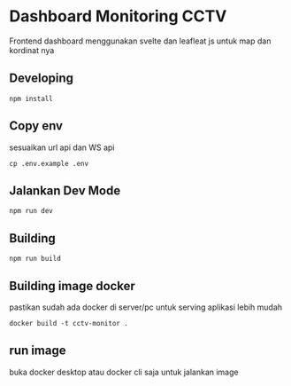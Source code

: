# Dashboard Monitoring CCTV
Frontend dashboard menggunakan svelte dan leafleat js untuk map dan kordinat nya
## Developing
```
npm install
```
## Copy env
sesuaikan url api dan WS api
```
cp .env.example .env
```

## Jalankan Dev Mode
```
npm run dev
```

## Building

```
npm run build
```

## Building image docker
pastikan sudah ada docker di server/pc untuk serving aplikasi lebih mudah
```
docker build -t cctv-monitor .
```

## run image
buka docker desktop atau docker cli saja untuk jalankan image





